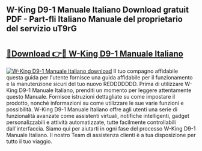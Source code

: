 ## W-King D9-1 Manuale Italiano Download gratuit PDF - Part-fIi Italiano Manuale del proprietario del servizio uT9rG

# <h2><a href="http://dfefg7.blite.top/?on=W-King+D9-1+Manuale+Italiano">🔗Download 👉🔴 W-King D9-1 Manuale Italiano</a></h2>

[![W-King D9-1 Manuale Italiano download](https://i.imgur.com/lujVjoI.png)](http://dfefg7.blite.top/?on=W-King+D9-1+Manuale+Italiano)
Il tuo compagno affidabile questa guida per l'utente fornisce una guida affidabile per il funzionamento e la manutenzione sicuri del tuo nuovo REDDDDDDD. Prima di utilizzare W-King D9-1 Manuale Italiano, prenditi un momento per leggere attentamente questo Manuale. Fornisce istruzioni dettagliate su come impostare il prodotto, nonché informazioni su come utilizzare le sue varie funzioni e possibilità. W-King D9-1 Manuale Italiano offre agli utenti una serie di funzionalità avanzate come assistenti virtuali, notifiche intelligenti, gadget personalizzabili e attività automatizzate, tutte facilmente controllabili dall'interfaccia. Siamo qui per aiutarti in ogni fase del processo W-King D9-1 Manuale Italiano. Il nostro Team di assistenza clienti è a tua disposizione per tutto il tuo viaggio.
